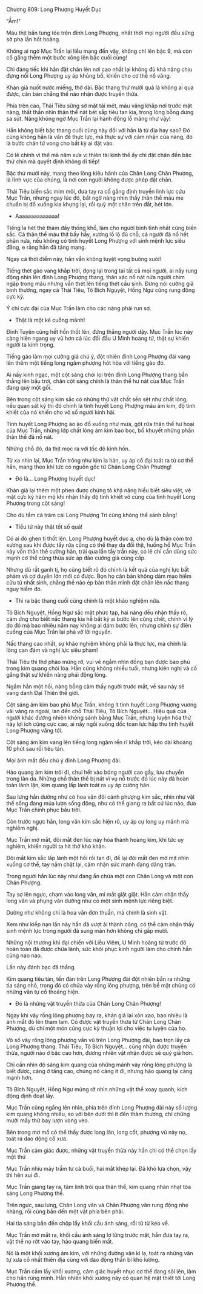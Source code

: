 




Chương 809: Long Phượng Huyết Dục


"Ầm!"

Máu thịt bắn tung tóe trên đỉnh Long Phượng, nhất thời mọi người đều sững sờ pha lẫn hốt hoảng.

Không ai ngờ Mục Trần lại liều mạng đến vậy, không chỉ lên bậc 9, mà còn cố gắng thêm một bước xông lên bậc cuối cùng!

Chỉ đáng tiếc khi hắn đặt chân lên nơi cao nhất lại không đủ khả năng chịu đựng nổi Long Phượng uy áp khủng bố, khiến cho cơ thể nổ văng.

Khán giả nuốt nước miếng, thở dài. Bậc thang thứ mười quả là không ai qua được, căn bản chẳng thể nào nhận được truyền thừa.

Phía trên cao, Thải Tiêu sững sờ mặt tái mét, máu văng khắp nơi trước mặt nàng, thất thần nhìn thân thể nát bét sắp tiêu tan kia, trong lòng bỗng dưng sa sút. Nàng không ngờ Mục Trần lại hành động lỗ mãng như vậy!

Hắn không biết bậc thang cuối cùng này đối với hắn là tử địa hay sao? Đó cũng không hẳn là vấn đề thực lực, mà thực sự với cảm nhận của nàng, đó là bước chân tử vong cho bất kỳ ai đặt vào.

Có lẽ chính vì thế mà năm xưa vị thiên tài kinh thế ấy chỉ đặt chân đến bậc thứ chín mà quyết định không đi tiếp!

Bậc thứ mười này, mang theo lòng kiêu hãnh của Chân Long Chân Phượng, là lĩnh vực của chúng, là nơi con người không được phép đặt chân.

Thải Tiêu biến sắc mím môi, đưa tay ra cố gắng định truyền linh lực cứu Mục Trần, nhưng ngay lúc đó, bất ngờ nàng nhìn thấy thân thể máu me chuẩn bị đổ xuống kia khựng lại, rồi quỳ một chân trên đất, hét lớn.

- Aaaaaaaaaaaaaa!

Tiếng la hét thê thảm đầy thống khổ, làm cho người bình tĩnh nhất cũng biến sắc. Cả thân thể máu thịt bầy hầy, xương lồ lộ đủ chỗ, cả người đã nổ hết phân nửa, nếu không có tinh huyết Long Phượng với sinh mệnh lực siêu đẳng, e rằng hắn đã táng mạng.

Ngay cả thời điểm này, hắn vẫn không tuyệt vọng buông xuôi!

Tiếng thét gào vang khắp trời, đọng lại trong tai tất cả mọi người, ai nấy rung động nhìn lên đỉnh Long Phượng thang, thân xác nổ nát nửa người chìm ngập trong máu nhưng vẫn thét lên tiếng thét cầu sinh. Đừng nói cường giả bình thường, ngay cả Thải Tiêu, Tô Bích Nguyệt, Hồng Ngư cũng rung động cực kỳ.

Ý chí cực đại của Mục Trần làm cho các nàng phải run sợ.

- Thật là một kẻ cuồng mãnh!

Đinh Tuyên cũng hết hồn thốt lên, đứng thẳng người dậy. Mục Trần lúc này càng hiên ngang uy vũ hơn cả lúc đối đầu U Minh hoàng tử, thật sự khiến người ta kính trọng.

Tiếng gào làm mọi cường giả chú ý, đột nhiên đỉnh Long Phượng đài vang lên thêm một tiếng long ngâm phượng hót hòa với tiếng gào đó.

Ai nấy kinh ngạc, một cột sáng chói lọi trên đỉnh Long Phượng thang bắn thẳng lên bầu trời, chân cột sáng chính là thân thể hư nát của Mục Trần đang quỳ một gối.

Bên trong cột sáng kim sắc có những thứ vật chất sền sệt như chất lỏng, nếu quan sát kỹ thì đó chính là tinh huyết Long Phượng màu ám kim, độ tinh khiết của nó khiến cho vô số người kinh hãi.

Tinh huyết Long Phượng ào ào đổ xuống như mưa, gột rửa thân thể hư hoại của Mục Trần, những lớp chất lỏng ám kim bao bọc, bổ khuyết những phần thân thể đã nổ nát.

Những chỗ đó, da thịt mọc ra với tốc độ kinh hồn.

Từ xa nhìn lại, Mục Trần trông như kim la hán, uy áp cổ đại toát ra từ cơ thể hắn, mang theo khí tức có nguồn gốc từ Chân Long Chân Phượng!

- Đó là... Long Phượng huyết dục!

Khán giả lại thêm một phen được chứng tỏ khả năng hiểu biết siêu việt, vẻ mặt cực kỳ hâm mộ khi nhận thấy độ tinh khiết vô cùng của tinh huyết Long Phượng trong cột sáng!

Cho dù tắm cả trăm cái Long Phượng Trì cũng không thể sánh bằng!

- Tiểu tử này thật tốt số quá!

Có ai đó ghen tị thốt lên. Long Phượng huyết dục a, cho dù là thân còm trơ xương sau khi được tẩy rửa cũng có thể thay da đổi thịt, huống hồ Mục Trần này vốn thân thể cường hãn, trải qua lần tẩy trần này, có lẽ chỉ cần dùng sức mạnh cơ thể cũng thừa sức áp đảo cường giả cùng cấp.

Nhưng dù rất ganh tị, họ cũng biết rõ đó chính là kết quả của nghị lực bất phàm và cơ duyên lớn mới có được. Bọn họ căn bản không dám mạo hiểm cửu tử nhất sinh, chẳng thể nào ép bản thân mình đặt chân lên nấc thang nguy hiểm đó.

- Thì ra bậc thang cuối cùng chính là một khảo nghiệm nữa.

Tô Bích Nguyệt, Hồng Ngư sắc mặt phức tạp, hai nàng đều nhận thấy rõ, cảm ứng cho biết nấc thang kia hễ bất kỳ ai bước lên cũng chết, chính vì lý do đó mà bao nhiêu năm nay không ai dám bước lên, nhưng chính sự điên cuồng của Mục Trần lại phá vỡ lời nguyền.

Nấc thang cao nhất, sự khảo nghiệm không phải là thực lực, mà chính là lòng can đảm và nghị lực siêu phàm!

Thải Tiêu thì thở phào mừng rỡ, vui vẻ ngắm nhìn đồng bạn được bao phủ trong kim quang chói lóa. Hắn cũng không nhiều tuổi, nhưng kiên nghị và cố gắng thật sự khiến nàng phải động lòng.

Ngắm hắn một hồi, nàng bỗng cảm thấy người trước mắt, về sau này sẽ vang danh Đại Thiên thế giới.

Cột sáng ám kim bao phủ Mục Trần, không ít tinh huyết Long Phượng vương vãi văng ra ngoài, lan đến chỗ Thải Tiêu, Tô Bích Nguyệt... Hiệu quả của người khác đương nhiên không sánh bằng Mục Trần, nhưng luyện hóa thứ này lợi ích cũng cực cao, ai nấy ngồi xuống dốc toàn lực hấp thu tinh huyết Long Phượng văng tới.

Cột sáng ám kim vang lên tiếng long ngâm rền rĩ khắp trời, kéo dài khoảng 10 phút sau rồi tiêu tán.

Mọi ánh mắt đều chú ý đỉnh Long Phượng đài.

Hào quang ám kim trôi đi, chui hết vào bóng người cao gầy, lưu chuyển trong làn da. Những chỗ thân thể bị nát vì vụ nổ trước đó lúc này đã hoàn toàn lành lặn, kim quang lấp lánh toát ra uy áp cường hãn.

Sau lưng hắn dường như có hoa văn đôi cánh phượng kim sắc, nhìn như vật thể sống đang múa lượn sống động, như có thể giang ra bất cứ lúc nào, đưa Mục Trần chinh phục bầu trời.

Còn trước ngực hắn, long văn kim sắc hiện rõ, uy áp cự long uy mãnh mà nghiêm nghị.

Mục Trần mở mắt, đôi mắt đen lúc này hóa thành hoàng kim, khí tức uy nghiêm, khiến người ta hít thở khó khăn.

Đôi mắt kim sắc lấp lánh một hồi rồi tan đi, để lại đôi mắt đen mờ mịt nhìn xuống cơ thể, tay nắm chặt lại, cảm nhận sức mạnh đang dâng tràn.

Trong người hắn lúc này như đang ẩn chứa một con Chân Long và một con Chân Phượng.

Tay sợ lên ngực, chạm vào long văn, mí mắt giật giật. Hắn cảm nhận thấy long văn và phụng văn dường như có một sinh mệnh lực riêng biệt.

Dường như không chỉ là hoa văn đơn thuần, mà chính là sinh vật.

Xem như kiếp nạn lần này hắn đã vượt ải thành công, có thể cảm nhận thấy sinh mệnh lực trong người đã sung mãn hơn không chỉ gấp mười.

Những nội thương khi đại chiến với Liễu Viêm, U Minh hoàng tử trước đó hoàn toàn đã được chữa lành, sức khôi phục kinh người làm cho chính hắn cũng nao nao.

Lần này đánh bạc đã thắng.

Kim quang tiêu tán, tến đàn trên Long Phượng đài đột nhiên bắn ra những tia sáng nhỏ, trong đó có chứa vảy rồng lông phượng, trên bề mặt chúng có những văn tự cổ thoáng hiện.

- Đó là những vật truyền thừa của Chân Long Chân Phượng!

Ngay khi vảy rồng lông phượng bay ra, khán giả lại xôn xao, bao nhiêu là ánh mắt đỏ lên tham lam. Có được vật truyền thừa từ Chân Long Chân Phượng, dù chỉ một món cũng cực kỳ thuận lợi cho việc tu luyện của họ.

Vô số vảy rồng lông phượng vần vũ trên Long Phượng đài, bao trọn lấy cả Long Phượng thang. Thải Tiêu, Tô Bích Nguyệt... cũng nhận được truyền thừa, người nào ở bậc cao hơn, đương nhiên vật nhận được sẽ quý giá hơn.

Chỉ cần nhìn độ sáng kim quang của những mảnh vảy rồng lông phượng là biết được, càng ở tầng cao, chúng nó càng ít đi, nhưng hào quang lại càng mạnh hơn.

Tô Bích Nguyệt, Hồng Ngư mừng rỡ nhìn những vật thể xoay quanh, kích động định đoạt lấy.

Mục Trần cũng ngẩng lên nhìn, phía trên đỉnh Long Phượng đài này số lượng kim quang không nhiều, so với bên dưới thì ít đến thảm thương, chỉ chừng mười mấy thứ bay lượn vòng vèo.

Bên trong mơ mồ có thể thấy được long lân, long cốt, phượng vũ này nọ, toát ra dao động cổ xưa.

Mục Trần cảm giác được, những vật truyền thừa này hắn chỉ có thể chọn lấy một thứ

Mục Trần nhíu mày trầm tư cả buổi, hai mắt khép lại. Đã khó lựa chọn, vậy thì hên xui đi.

Mục Trần giang tay ra, tâm linh trôi qua thân thể, kim quang nhàn nhạt tỏa sáng Long Phượng thể.

Trên ngực, sau lưng, Chân Long văn và Chân Phượng văn rung động nhẹ nhàng, rồi cùng bắn đến một vật phía bên phải.

Hai tia sáng bắn đến chộp lấy khối cầu ánh sáng, rồi từ từ kéo về.

Mục Trần mở mắt ra, khối cầu ánh sáng lơ lửng trước mặt, hắn đưa tay ra, vật thể nọ rớt vào tay, hào quang biến mất.

Nó là một khối xương ám kim, với những đường vân kì lạ, toát ra những văn tự xưa cổ nhất thiên địa cùng với dao động thần bí khó lường.

Mục Trần cầm lấy khối xương, cảm giác huyết nhục cơ thể đang sôi lên, làm cho hắn rùng mình. Hẳn nhiên khối xương này có quan hệ mật thiết tới Long Phượng thể.





